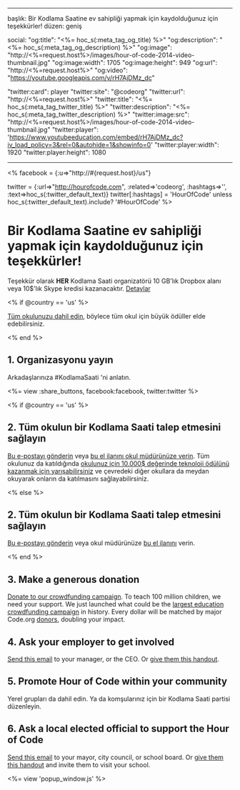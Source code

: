 * * *

başlık: Bir Kodlama Saatine ev sahipliği yapmak için kaydolduğunuz için teşekkürler! düzen: geniş

social: "og:title": "<%= hoc_s(:meta_tag_og_title) %>" "og:description": "<%= hoc_s(:meta_tag_og_description) %>" "og:image": "http://<%=request.host%>/images/hour-of-code-2014-video-thumbnail.jpg" "og:image:width": 1705 "og:image:height": 949 "og:url": "http://<%=request.host%>" "og:video": "https://youtube.googleapis.com/v/rH7AjDMz_dc"

"twitter:card": player "twitter:site": "@codeorg" "twitter:url": "http://<%=request.host%>" "twitter:title": "<%= hoc_s(:meta_tag_twitter_title) %>" "twitter:description": "<%= hoc_s(:meta_tag_twitter_description) %>" "twitter:image:src": "http://<%=request.host%>/images/hour-of-code-2014-video-thumbnail.jpg" "twitter:player": 'https://www.youtubeeducation.com/embed/rH7AjDMz_dc?iv_load_policy=3&rel=0&autohide=1&showinfo=0' "twitter:player:width": 1920 "twitter:player:height": 1080

* * *

<% facebook = {:u=>"http://#{request.host}/us"}

twitter = {:url=>"http://hourofcode.com", :related=>'codeorg', :hashtags=>'', :text=>hoc_s(:twitter_default_text)} twitter[:hashtags] = 'HourOfCode' unless hoc_s(:twitter_default_text).include? '#HourOfCode' %>

# Bir Kodlama Saatine ev sahipliği yapmak için kaydolduğunuz için teşekkürler!

Teşekkür olarak **HER** Kodlama Saati organizatörü 10 GB'lık Dropbox alanı veya 10$'lık Skype kredisi kazanacaktır. [Detaylar](/prizes)

<% if @country == 'us' %>

[Tüm okulunuzu dahil edin](/us/prizes), böylece tüm okul için büyük ödüller elde edebilirsiniz.

<% end %>

## 1. Organizasyonu yayın

Arkadaşlarınıza #KodlamaSaati 'ni anlatın.

<%= view :share_buttons, facebook:facebook, twitter:twitter %>

<% if @country == 'us' %>

## 2. Tüm okulun bir Kodlama Saati talep etmesini sağlayın

[Bu e-postayı gönderin](/resources#email) veya [bu el ilanını okul müdürünüze verin](/files/schools-handout.pdf). Tüm okulunuz da katıldığında [okulunuz için 10.000$ değerinde teknoloji ödülünü kazanmak için yarışabilirsiniz](/prizes) ve çevredeki diğer okullara da meydan okuyarak onların da katılmasını sağlayabilirsiniz.

<% else %>

## 2. Tüm okulun bir Kodlama Saati talep etmesini sağlayın

[Bu e-postayı gönderin](/resources#email) veya okul müdürünüze [bu el ilanını](/files/schools-handout.pdf) verin.

<% end %>

## 3. Make a generous donation

[Donate to our crowdfunding campaign](http://code.org/donate). To teach 100 million children, we need your support. We just launched what could be the [largest education crowdfunding campaign](http://code.org/donate) in history. Every dollar will be matched by major Code.org [donors](http://code.org/about/donors), doubling your impact.

## 4. Ask your employer to get involved

[Send this email](/resources#email) to your manager, or the CEO. Or [give them this handout](/resources/hoc-one-pager.pdf).

## 5. Promote Hour of Code within your community

Yerel grupları da dahil edin. Ya da komşularınız için bir Kodlama Saati partisi düzenleyin.

## 6. Ask a local elected official to support the Hour of Code

[Send this email](/resources#politicians) to your mayor, city council, or school board. Or [give them this handout](/resources/hoc-one-pager.pdf) and invite them to visit your school.

<%= view 'popup_window.js' %>
